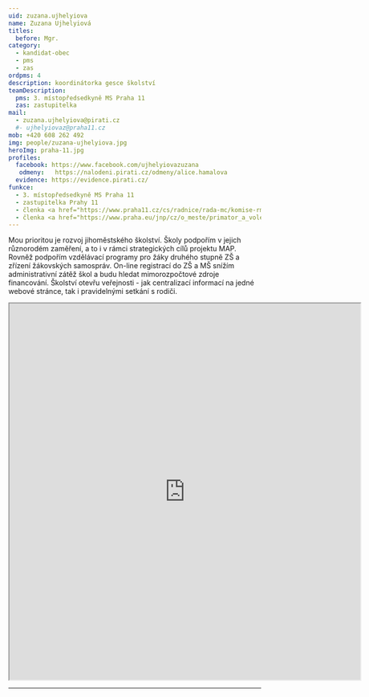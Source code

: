 ```yaml
---
uid: zuzana.ujhelyiova
name: Zuzana Ujhelyiová
titles:		
  before: Mgr. 	
category:
  - kandidat-obec
  - pms
  - zas
ordpms: 4
description: koordinátorka gesce školství
teamDescription:
  pms: 3. místopředsedkyně MS Praha 11
  zas: zastupitelka
mail:
  - zuzana.ujhelyiova@pirati.cz
  #- ujhelyiovaz@praha11.cz
mob: +420 608 262 492
img: people/zuzana-ujhelyiova.jpg
heroImg: praha-11.jpg
profiles:
  facebook: https://www.facebook.com/ujhelyiovazuzana
   odmeny:   https://nalodeni.pirati.cz/odmeny/alice.hamalova
  evidence: https://evidence.pirati.cz/
funkce:
  - 3. místopředsedkyně MS Praha 11
  - zastupitelka Prahy 11
  - členka <a href="https://www.praha11.cz/cs/radnice/rada-mc/komise-rmc/komise-pro-vychovu-vzdelavani-a-narodnostni-mensiny.html">Komise pro výchovu, vzdělávání a národnostní menšiny</a>
  - členka <a href="https://www.praha.eu/jnp/cz/o_meste/primator_a_volene_organy/rada/komise_rady/index.html?commissionId=35384">Komise pro školskou infrastrukturu HMP</a>
---
```



Mou prioritou je rozvoj jihoměstského školství. Školy podpořím v jejich různorodém zaměření, a to i v rámci strategických cílů projektu MAP. Rovněž podpořím vzdělávací programy pro žáky druhého stupně ZŠ a zřízení žákovských samospráv. On-line registrací do ZŠ a MŠ snížím administrativní zátěž škol a budu hledat mimorozpočtové zdroje financování. Školství otevřu veřejnosti - jak centralizací informací na jedné webové stránce, tak i pravidelnými setkání s rodiči.

<iframe width="700" height="750" src="https://calendar.google.com/calendar/u/0/embed?src=80pl8p1mv39g3gljau4l4qfu9o@group.calendar.google.com&ctz=Europe/Prague"></iframe>

---
